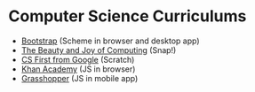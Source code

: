 # Computer Science Curriculums

- [Bootstrap](http://www.bootstrapworld.org/) (Scheme in browser and desktop app)
- [The Beauty and Joy of Computing](https://bjc.berkeley.edu/) (Snap!)
- [CS First from Google](https://csfirst.withgoogle.com/en/home) (Scratch)
- [Khan Academy](https://www.khanacademy.org/computing/computer-programming) (JS in browser)
- [Grasshopper](https://grasshopper.codes/) (JS in mobile app)
